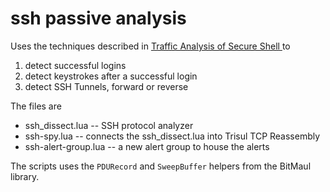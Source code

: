ssh passive analysis
====================


Uses the techniques described in [Traffic Analysis of Secure Shell ](https://trisul.org/blog/analysing-ssh/post.html)  to

1. detect successful logins
2. detect keystrokes after a successful login
3. detect SSH Tunnels,  forward or reverse


The files are
- ssh_dissect.lua  -- SSH protocol analyzer 
- ssh-spy.lua -- connects the ssh_dissect.lua into Trisul TCP Reassembly 
- ssh-alert-group.lua -- a new alert group to house the alerts 


The scripts uses the `PDURecord` and `SweepBuffer` helpers from the BitMaul library.



